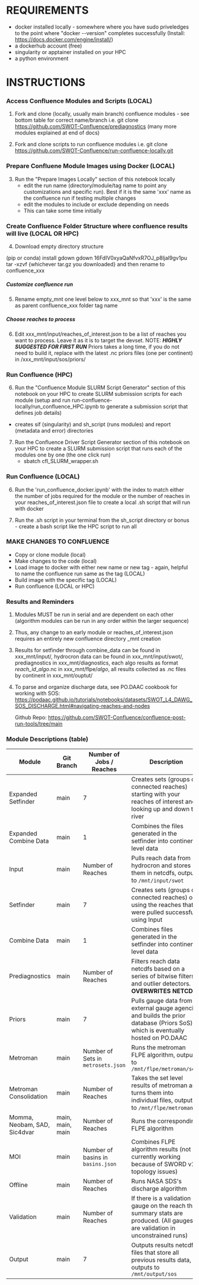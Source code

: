 # REQUIREMENTS

* docker installed locally - somewhere where you have sudo priveledges to the point where "docker --version" completes successfully (Install: https://docs.docker.com/engine/install/)
* a dockerhub account (free)
* singularity or apptainer installed on your HPC
* a python environment

# INSTRUCTIONS

### Access Confluence Modules and Scripts (LOCAL)
1. Fork and clone (locally, usually main branch) confluence modules - see bottom table for correct name/branch 
  i.e. git clone https://github.com/SWOT-Confluence/prediagnostics (many more modules explained at end of docs)

2. Fork and clone scripts to run confluence modules
   i.e. git clone https://github.com/SWOT-Confluence/run-confluence-locally.git

### Prepare Confluene Module Images using Docker (LOCAL)
3. Run the "Prepare Images Locally" section of this notebook locally
    - edit the run name (directory/module/tag name to point any customizations and specific run). Best if it is the same 'xxx' name as the confluence run if testing multiple changes
    - edit the modules to include or exclude depending on needs
    - This can take some time initially

### Create Confluence Folder Structure where confluence results will live (LOCAL OR HPC)
4. Download empty directory structure

  (pip or conda) install gdown
  gdown 16FdIV0xyaQaNfvxR7OJ_p8ljaI9gv1pu
  tar -xzvf {whichever tar.gz you downloaded} and then rename to confluence_xxx

##### Customize confluence run
  5. Rename empty_mnt one level below to xxx_mnt so that 'xxx' is the same as parent confluence_xxx folder tag name
  
##### Choose reaches to process
  6. Edit xxx_mnt/input/reaches_of_interest.json to be a list of reaches you want to process. Leave it as it is to target the devset. 
      NOTE: ***HIGHLY SUGGESTED FOR FIRST RUN*** Priors takes a long time, if you do not need to build it, replace with the latest .nc priors files (one per continent) in /xxx_mnt/input/sos/priors/


### Run Confluence (HPC)
6. Run the "Confluence Module SLURM Script Generator" section of this notebook on your HPC to create SLURM submission scripts for each module
(setup and run run-confluence-locally/run_confluence_HPC.ipynb to generate a submission script that defines job details)
- creates sif (singularity) and sh_script (runs modules) and report (metadata and error) directories 

7. Run the Confluence Driver Script Generator section of this notebook on your HPC to create a SLURM submission script that runs each of the modules one by one (the one click run)
   - sbatch cfl_SLURM_wrapper.sh

### Run Confluence (LOCAL)
6. Run the 'run_confluence_docker.ipynb' with the index to match either the number of jobs required for the module or the number of reaches in your reaches_of_interest.json file to create a local .sh script that will run with docker

7. Run the .sh script in your terminal from the sh_script directory
    or bonus - create a bash script like the HPC script to run all 

### MAKE CHANGES TO CONFLUENCE 
- Copy or clone module (local)
- Make changes to the code (local)
- Load image to docker with either new name or new tag - again, helpful to name the confluence run same as the tag (LOCAL)
- Build image with the specific tag (LOCAL)
- Run confluence (LOCAL or HPC) 


### Results and Reminders
1. Modules MUST be run in serial and are dependent on each other (algorithm modules can be run in any order within the larger sequence)
2. Thus, any change to an early module or reaches_of_interest.json requires an entirely new confluence directory _mnt creation
3. Results for setfinder through combine_data can be found in xxx_mnt/input/, hydrocron data can be found in xxx_mnt/input/swot/, prediagnostics in xxx_mnt/diagnostics, each algo results as format *reach_id*_*algo*.nc in xxx_mnt/flpe/*algo*, all results collected as .nc files by continent in xxx_mnt/ouptut/
4. To parse and organize discharge data, see 
    PO.DAAC cookbook for working with SOS:
    https://podaac.github.io/tutorials/notebooks/datasets/SWOT_L4_DAWG_SOS_DISCHARGE.html#navigating-reaches-and-nodes
    
    Github Repo:
    https://github.com/SWOT-Confluence/confluence-post-run-tools/tree/main

### Module Descriptions (table)

| Module                              | Git Branch          | Number of Jobs / Reaches           | Description                                                                                                                                           |
|-------------------------------------|---------------------|------------------------------------|-------------------------------------------------------------------------------------------------------------------------------------------------------|
| Expanded Setfinder                  | main                | 7                                  | Creates sets (groups of connected reaches) starting with your reaches of interest and looking up and down the river                                    |
| Expanded Combine Data               | main                | 1                                  | Combines the files generated in the setfinder into continent level data                                                                                |
| Input                               | main                | Number of Reaches                  | Pulls reach data from hydrocron and stores them in netcdfs, outputs to `/mnt/input/swot`                                                               |
| Setfinder                           | main                | 7                                  | Creates sets (groups of connected reaches) only using the reaches that were pulled successfully using Input                                            |
| Combine Data                        | main                | 1                                  | Combines files generated in the setfinder into continent level data                                                                                    |
| Prediagnostics                      | main                | Number of Reaches                  | Filters reach data netcdfs based on a series of bitwise filters and outlier detectors. **OVERWRITES NETCDFS**                                          |
| Priors                              | main                | 7                                  | Pulls gauge data from external gauge agencies and builds the prior database (Priors SoS) which is eventually hosted on PO.DAAC                         |
| Metroman                            | main                | Number of Sets in `metrosets.json` | Runs the metroman FLPE algorithm, outputs to `/mnt/flpe/metroman/sets`                                                                                 |
| Metroman Consolidation              | main                | Number of Reaches                  | Takes the set level results of metroman and turns them into individual files, outputs to `/mnt/flpe/metroman`                                          |
| Momma, Neobam, SAD, Sic4dvar        | main, main, main    | Number of Reaches                  | Runs the corresponding FLPE algorithm                                                                                                                  |
| MOI                                 | main                | Number of basins in `basins.json`  | Combines FLPE algorithm results (not currently working because of SWORD v16 topology issues)                                                           |
| Offline                             | main                | Number of Reaches                  | Runs NASA SDS's discharge algorithm                                                                                                                    |
| Validation                          | main                | Number of Reaches                  | If there is a validation gauge on the reach then summary stats are produced. (All gauges are validation in unconstrained runs)                          |
| Output                              | main                | 7                                  | Outputs results netcdf files that store all previous results data, outputs to `/mnt/output/sos`                                                        |



